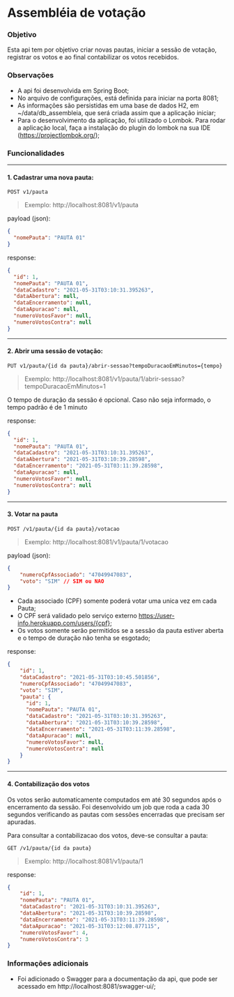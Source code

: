 # Assembléia de votação

### Objetivo

Esta api tem por objetivo criar novas pautas, iniciar a sessão de votação, registrar os votos e ao final contabilizar os votos recebidos. 

### Observações

- A api foi desenvolvida em Spring Boot;
- No arquivo de configurações, está definida para iniciar na porta 8081;
- As informações são persistidas em uma base de dados H2, em ~/data/db_assembleia, que será criada assim que a aplicação iniciar;
- Para o desenvolvimento da aplicação, foi utilizado o Lombok. Para rodar a aplicação local, faça a instalação do plugin do lombok na sua IDE (https://projectlombok.org/);

### Funcionalidades

---

#### 1. Cadastrar uma nova pauta:

`POST v1/pauta` 

>Exemplo: http://localhost:8081/v1/pauta

payload (json):
```json
{
  "nomePauta": "PAUTA 01"
}
```
response:
```json
{
  "id": 1,
  "nomePauta": "PAUTA 01",
  "dataCadastro": "2021-05-31T03:10:31.395263",
  "dataAbertura": null,
  "dataEncerramento": null,
  "dataApuracao": null,
  "numeroVotosFavor": null,
  "numeroVotosContra": null
}
```

---

#### 2. Abrir uma sessão de votação:

`PUT v1/pauta/{id da pauta}/abrir-sessao?tempoDuracaoEmMinutos={tempo}`

>Exemplo: http://localhost:8081/v1/pauta/1/abrir-sessao?tempoDuracaoEmMinutos=1

O tempo de duração da sessão é opcional. Caso não seja informado, o tempo padrão é de 1 minuto

response:
```json
{
  "id": 1,
  "nomePauta": "PAUTA 01",
  "dataCadastro": "2021-05-31T03:10:31.395263",
  "dataAbertura": "2021-05-31T03:10:39.28598",
  "dataEncerramento": "2021-05-31T03:11:39.28598",
  "dataApuracao": null,
  "numeroVotosFavor": null,
  "numeroVotosContra": null
}
```

---

#### 3. Votar na pauta

`POST /v1/pauta/{id da pauta}/votacao`

>Exemplo: http://localhost:8081/v1/pauta/1/votacao

payload (json):
```json
{
    "numeroCpfAssociado": "47049947083",
    "voto": "SIM" // SIM ou NAO
}
```

- Cada associado (CPF) somente poderá votar uma unica vez em cada Pauta;
- O CPF será validado pelo serviço externo  https://user-info.herokuapp.com/users/{cpf};
- Os votos somente serão permitidos se a sessão da pauta estiver aberta e o tempo de duração não tenha se esgotado;

response:
`````json
{
    "id": 1,
    "dataCadastro": "2021-05-31T03:10:45.501856",
    "numeroCpfAssociado": "47049947083",
    "voto": "SIM",
    "pauta": {
      "id": 1,
      "nomePauta": "PAUTA 01",
      "dataCadastro": "2021-05-31T03:10:31.395263",
      "dataAbertura": "2021-05-31T03:10:39.28598",
      "dataEncerramento": "2021-05-31T03:11:39.28598",
      "dataApuracao": null,
      "numeroVotosFavor": null,
      "numeroVotosContra": null
    }
}
`````

---

#### 4. Contabilização dos votos

Os votos serão automaticamente computados em até 30 segundos após o encerramento da sessão. Foi desenvolvido um job que roda a cada 30 segundos verificando as pautas com sessões encerradas que precisam ser apuradas.

Para consultar a contabilizacao dos votos, deve-se consultar a pauta:

`GET /v1/pauta/{id da pauta}`

>Exemplo: http://localhost:8081/v1/pauta/1

response:

```json
{
    "id": 1,
    "nomePauta": "PAUTA 01",
    "dataCadastro": "2021-05-31T03:10:31.395263",
    "dataAbertura": "2021-05-31T03:10:39.28598",
    "dataEncerramento": "2021-05-31T03:11:39.28598",
    "dataApuracao": "2021-05-31T03:12:08.877115",
    "numeroVotosFavor": 4,
    "numeroVotosContra": 3
}
```

### Informações adicionais

- Foi adicionado o Swagger para a documentação da api, que pode ser acessado em http://localhost:8081/swagger-ui/;
